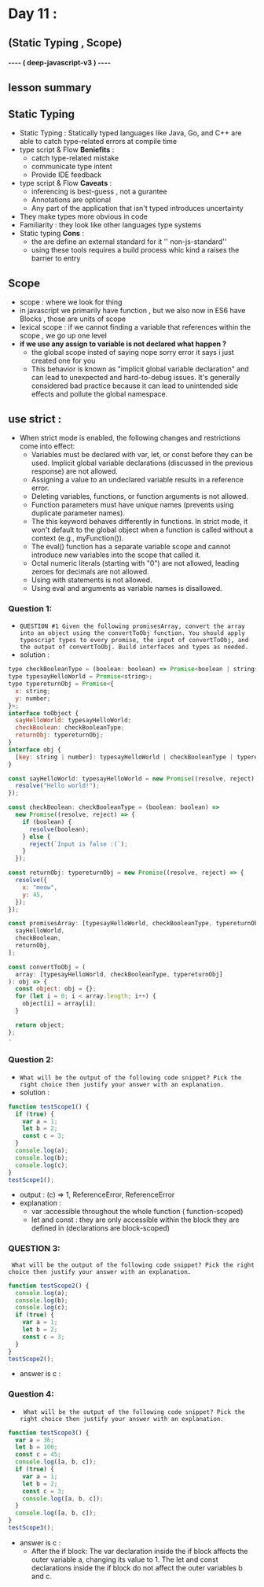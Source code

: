 # Day 11 :
## (Static Typing ,  Scope) 
#### ---- ( deep-javascript-v3 ) ----


## lesson summary 
## Static Typing 
 -  Static Typing : Statically typed languages like Java, Go, and C++ are able to catch type-related errors at compile time
- type script & Flow **Beniefits** : 
    - catch type-related mistake 
    - communicate type intent 
    - Provide IDE feedback
- type script & Flow **Caveats** :
    - inferencing is best-guess , not a gurantee
    - Annotations are optional 
    - Any part of the application that isn't typed introduces uncertainty
- They make types more obvious in code 
- Familiarity : they look like other languages type systems
- Static typing **Cons** : 
    - the are define an external standard for it '' non-js-standard''
    - using these tools requires a build process whic kind a raises the barrier to entry 
## Scope 
- scope : where we look for thing 
- in javascript we primarily have function , but we also now in ES6 have Blocks , those are units of scope 
- lexical scope : if we cannot finding a variable that references within the scope , we go up one level
- **if we use any assign to variable is not declared what happen ?**
  - the global scope insted of saying nope sorry error it says i just created one for you 
  - This behavior is known as "implicit global variable declaration" and can lead to unexpected and hard-to-debug issues. It's generally considered bad practice because it can lead to unintended side effects and pollute the global namespace.
## use strict : 
- When strict mode is enabled, the following changes and restrictions come into effect:
     - Variables must be declared with var, let, or const before they can be used. Implicit global variable declarations (discussed in the previous response) are not allowed.
     - Assigning a value to an undeclared variable results in a reference error.
     - Deleting variables, functions, or function arguments is not allowed.
    - Function parameters must have unique names (prevents using duplicate parameter names).
    - The this keyword behaves differently in functions. In strict mode, it won't default to the global object when a function is called without a context (e.g., myFunction()).
    - The eval() function has a separate variable scope and cannot introduce new variables into the scope that called it.
    - Octal numeric literals (starting with "0") are not allowed, leading zeroes for decimals are not allowed.
    - Using with statements is not allowed.
    - Using eval and arguments as variable names is disallowed.
### Question 1: 
- `QUESTION #1
Given the following promisesArray, convert the array into an object using the convertToObj function.
You should apply typescript types to every promise, the input of convertToObj, and the output of convertToObj. Build interfaces and types as needed.`
- solution : 
``` javascript
type checkBooleanType = (boolean: boolean) => Promise<boolean | string>;
type typesayHelloWorld = Promise<string>;
type typereturnObj = Promise<{
  x: string;
  y: number;
}>;
interface toObject {
  sayHelloWorld: typesayHelloWorld;
  checkBoolean: checkBooleanType;
  returnObj: typereturnObj;
}
interface obj {
  [key: string | number]: typesayHelloWorld | checkBooleanType | typereturnObj;
}

const sayHelloWorld: typesayHelloWorld = new Promise((resolve, reject) => {
  resolve("Hello world!");
});

const checkBoolean: checkBooleanType = (boolean: boolean) =>
  new Promise((resolve, reject) => {
    if (boolean) {
      resolve(boolean);
    } else {
      reject(`Input is false :(`);
    }
  });

const returnObj: typereturnObj = new Promise((resolve, reject) => {
  resolve({
    x: "meow",
    y: 45,
  });
});

const promisesArray: [typesayHelloWorld, checkBooleanType, typereturnObj] = [
  sayHelloWorld,
  checkBoolean,
  returnObj,
];

const convertToObj = (
  array: [typesayHelloWorld, checkBooleanType, typereturnObj]
): obj => {
  const object: obj = {};
  for (let i = 0; i < array.length; i++) {
    object[i] = array[i];
  }

  return object;
};
-
```
### Question 2: 
- `What will be the output of the following code snippet? Pick the right choice then justify your answer with an explanation.`
- solution : 
``` javascript 
function testScope1() {
  if (true) {
    var a = 1;
    let b = 2;
    const c = 3;
  }
  console.log(a);
  console.log(b);
  console.log(c);
}
testScope1();
``` 
- output : (c) =>  1, ReferenceError, ReferenceError 
- explanation : 
  - var :accessible throughout the whole function ( function-scoped)
  - let and const : they are only accessible within the block they are defined in (declarations are block-scoped)
### QUESTION 3:
` What will be the output of the following code snippet? Pick the right choice then justify your answer with an explanation.`
```javascript
function testScope2() {
  console.log(a);
  console.log(b);
  console.log(c);
  if (true) {
    var a = 1;
    let b = 2;
    const c = 3;
  }
}
testScope2();
```
- answer is c : 
    
### Question 4: 
- ` What will be the output of the following code snippet? Pick the right choice then justify your answer with an explanation.`
```javascript
function testScope3() {
  var a = 36;
  let b = 100;
  const c = 45;
  console.log([a, b, c]);
  if (true) {
    var a = 1;
    let b = 2;
    const c = 3;
    console.log([a, b, c]);
  }
  console.log([a, b, c]);
}
testScope3();
 ``` 
 - answer is c :
    - After the if block: The var declaration inside the if block affects the outer variable a, changing its value to 1. The let and const declarations inside the if block do not affect the outer variables b and c.

